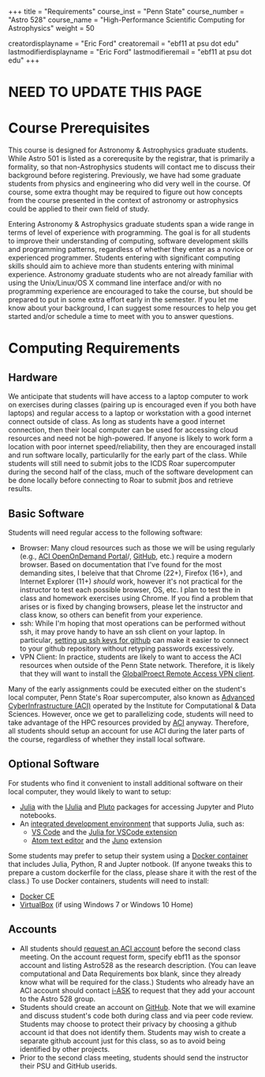+++
title = "Requirements"
course_inst = "Penn State"
course_number = "Astro 528"
course_name = "High-Performance Scientific Computing for Astrophysics"
weight = 50

creatordisplayname = "Eric Ford"
creatoremail = "ebf11 at psu dot edu"
lastmodifierdisplayname = "Eric Ford"
lastmodifieremail = "ebf11 at psu dot edu"
+++

# NEED TO UPDATE  THIS PAGE

# Course Prerequisites
This course is designed for Astronomy & Astrophysics graduate students.  While Astro 501 is listed as a corerequsite by the registrar, that is primarily a formality, so that non-Astrophysics students will contact me to discuss their background before registering.  Previously, we have had some graduate students from physics and engineering who did very well in the course.  Of course, some extra thought may be required to figure out how concepts from the course presented in the context of astronomy or astrophysics could be applied to their own field of study.

Entering Astronomy & Astrophysics graduate students span a wide range in terms of level of experience with programming.  The goal is for all students to improve their understanding of computing, software development skills and programming patterns, regardless of whether they enter as a novice or experienced programmer.  Students entering with significant computing skills should aim to achieve more than students entering with minimal experience.  Astronomy graduate students who are not already familiar with using the Unix/Linux/OS X command line interface and/or with no programming experience are encouraged to take the course, but should be prepared to put in some extra effort early in the semester.  If you let me know about your background, I can suggest some resources to help you get started and/or schedule a time to meet with you to answer questions.

# Computing Requirements
## Hardware
We anticipate that students will have access to a laptop computer to work on exercises during classes (pairing up is encouraged even if you both have laptops) and regular access to a laptop or workstation with a good internet connect outside of class.  As long as students have a good internet connection, then their local computer can be used for accessing cloud resources and need not be high-powered.  If anyone is likely to work form a location with poor internet speed/reliability, then they are encouraged install and run software locally, particularlly for the early part of the class.  While students will still need to submit jobs to the ICDS Roar supercomputer during the second half of the class, much of the software development can be done locally before connecting to Roar to submit jbos and retrieve results.

## Basic Software
Students will need regular access to the following software:

- Browser:  Many cloud resources such as those we will be using regularly (e.g., [ACI OpenOnDemand Portal](https://portal.aci.ics.psu.edu)/, [GitHub](http://github.com/), etc.) require a modern browser.  Based on documentation that I've found for the most demanding sites, I beleive that that Chrome (22+), Firefox (16+), and Internet Explorer (11+) _should_ work, however it's not practical for the instructor to test each possible browser, OS, etc.  I plan to test the in class and homework exercises using Chrome.  If you find a problem that arises or is fixed by changing browsers, please let the instructor and class know, so others can benefit from your experience.
- ssh:  While I'm hoping that most operations can be performed without ssh, it may prove handy to have an ssh client on your laptop.  In particular, [setting up ssh keys for github](https://help.github.com/articles/connecting-to-github-with-ssh/) can make it easier to connect to your github repository without retyping passwords excessively.
- VPN Client:  In practice, students are likely to want to access the ACI resources when outside of the Penn State network.  Therefore, it is likely that they will want to install the [GlobalProect Remote Access VPN client](https://pennstate.service-now.com/sp?id=kb_article_view&sysparm_article=KB0013431&sys_kb_id=5dd34374db6cbc1029b24a2813961996&spa=1).

Many of the early assignments could be executed either on the student's local computer, Penn State's Roar supercomputer, also known as [Advanced CyberInfrastructure (ACI)](https://www.icds.psu.edu/computing-services/) operated by the Institute for Computational & Data Sciences.  However, once we get to parallelizing code, students will need to take advantage of the HPC resources provided by [ACI](https://www.icds.psu.edu/computing-services/) anyway.  Therefore, all students should setup an account for use ACI during the later parts of the course, regardless of whether they install local software.

## Optional Software
For students who find it convenient to install additional software on their local computer, they would likely to want to setup:

  + [Julia](http://julialang.org/downloads/) with the [IJulia](https://github.com/JuliaLang/IJulia.jl) and [Pluto](https://github.com/fonsp/Pluto.jl) packages for accessing Jupyter and Pluto notebooks.
  + An [integrated development environment](https://en.wikipedia.org/wiki/Integrated_development_environment) that supports Julia, such as:
    - [VS Code](https://code.visualstudio.com/) and the [Julia for VSCode extension](https://www.julia-vscode.org/docs/dev/)
    - [Atom text editor](https://flight-manual.atom.io/getting-started/sections/installing-atom/) and the [Juno](https://junolab.org/) extension

<!-- Other software students might try
  + [Jupyter](http://jupyter.org/install)
  + [GitHub Desktop](https://desktop.github.com/) and 
  + [GitKraken](https://www.gitkraken.com/git-client)
-->

Some students may prefer to setup their system using a [Docker container](https://github.com/jupyter/docker-stacks/tree/master/datascience-notebook) that includes Julia, Python, R and Jupter notbook.  (If anyone tweaks this to prepare a custom dockerfile for the class, please share it with the rest of the class.)  To use Docker containers, students will need to install:

  + [Docker CE](https://docs.docker.com/install/)
  + [VirtualBox](https://www.virtualbox.org/wiki/Downloads) (if using Windows 7 or Windows 10 Home)

<!--
(https://github.com/PsuAstro528/notebook) or image (astro528/notebook:latest) that has been preconfigured with all the software needed for the course assignments (except those requiring distributed computing or GPUs at ICDS-ACI).  
-->

## Accounts

- All students should [request an ACI account](https://www.icds.psu.edu/computing-services/account-setup/) before the second class meeting.  On the account request form, specify ebf11 as the sponsor account and listing Astro528 as the research description.  (You can leave computational and Data Requirements box blank, since they already know what will be required for the class.)  Students who already have an ACI account should contact [i-ASK](https://iask.aci.ics.psu.edu/) to request that they add your account to the Astro 528 group.
- Students should create an account on [GitHub](http://github.com/).  Note that we will examine and discuss student's code both during class and via peer code review.  Students may choose to protect their privacy by choosing a github account id that does not identify them.  Students may wish to create a separate github account just for this class, so as to avoid being identified by other projects.
- Prior to the second class meeting, students should send the instructor their PSU and GitHub userids.
<!-- - Students should create a [Travis-CI_.com_](https://travis-ci.com/) that is linked to their GitHub account.  The easiest way is by signing in with your github id. -->

